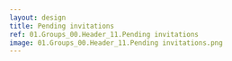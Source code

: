 ```yaml
---
layout: design
title: Pending invitations
ref: 01.Groups_00.Header_11.Pending invitations
image: 01.Groups_00.Header_11.Pending invitations.png
---
```

